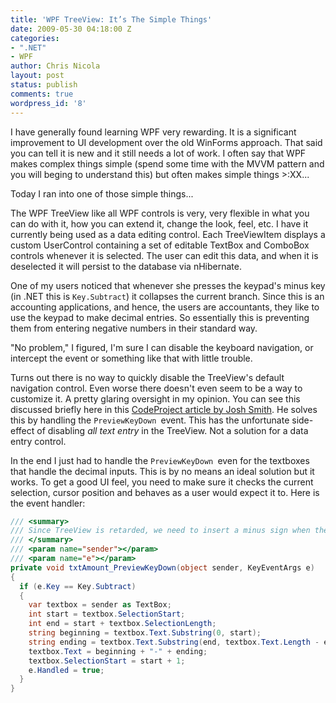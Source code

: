 ```yaml
---
title: 'WPF TreeView: It’s The Simple Things'
date: 2009-05-30 04:18:00 Z
categories:
- ".NET"
- WPF
author: Chris Nicola
layout: post
status: publish
comments: true
wordpress_id: '8'
---
```


I have generally found learning WPF very rewarding. It is a significant improvement to UI development over the old WinForms approach. That said you can tell it is new and it still needs a lot of work. I often say that WPF makes complex things simple (spend some time with the MVVM pattern and you will beging to understand this) but often makes simple things >:XX...

Today I ran into one of those simple things...

<!--more-->

The WPF TreeView like all WPF controls is very, very flexible in what you can do with it, how you can extend it, change the look, feel, etc.  I have it currently being used as a data editing control.  Each TreeViewItem displays a custom UserControl containing a set of editable TextBox and ComboBox controls whenever it is selected.  The user can edit this data, and when it is deselected it will persist to the database via nHibernate.

One of my users noticed that whenever she presses the keypad's minus key (in .NET this is `Key.Subtract`) it collapses the current branch.  Since this is an accounting applications, and hence, the users are accountants, they like to use the keypad to make decimal entries.  So essentially this is preventing them from entering negative numbers in their standard way.

"No problem," I figured, I'm sure I can disable the keyboard navigation, or intercept the event or something like that with little trouble.

Turns out there is no way to quickly disable the TreeView's default navigation control.   Even worse there doesn't even seem to be a way to customize it.  A pretty glaring oversight in my opinion.  You can see this discussed briefly here in this [CodeProject article by Josh Smith][1].  He solves this by handling the `PreviewKeyDown `event.  This has the unfortunate side-effect of disabling _all text entry_ in the TreeView.  Not a solution for a data entry control.

In the end I just had to handle the `PreviewKeyDown `even for the textboxes that handle the decimal inputs.  This is by no means an ideal solution but it works.  To get a good UI feel, you need to make sure it checks the current selection, cursor position and behaves as a user would expect it to.  Here is the event handler:

```csharp
/// <summary>
/// Since TreeView is retarded, we need to insert a minus sign when the user uses the keypad this way
/// </summary>
/// <param name="sender"></param>
/// <param name="e"></param>
private void txtAmount_PreviewKeyDown(object sender, KeyEventArgs e)
{
  if (e.Key == Key.Subtract)
  {
    var textbox = sender as TextBox;
    int start = textbox.SelectionStart;
    int end = start + textbox.SelectionLength;
    string beginning = textbox.Text.Substring(0, start);
    string ending = textbox.Text.Substring(end, textbox.Text.Length - end);
    textbox.Text = beginning + "-" + ending;
    textbox.SelectionStart = start + 1;
    e.Handled = true;
  }
}
```

   [1]: http://www.codeproject.com/KB/WPF/CustomTreeViewLayout.aspx


